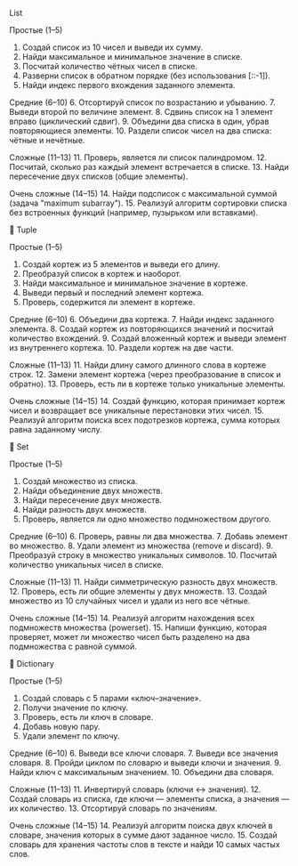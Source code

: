 List

Простые (1–5)

1. Создай список из 10 чисел и выведи их сумму.
2. Найди максимальное и минимальное значение в списке.
3. Посчитай количество чётных чисел в списке.
4. Разверни список в обратном порядке (без использования [::-1]).
5. Найди индекс первого вхождения заданного элемента.

Средние (6–10)
6. Отсортируй список по возрастанию и убыванию.
7. Выведи второй по величине элемент.
8. Сдвинь список на 1 элемент вправо (циклический сдвиг).
9. Объедини два списка в один, убрав повторяющиеся элементы.
10. Раздели список чисел на два списка: чётные и нечётные.

Сложные (11–13)
11. Проверь, является ли список палиндромом.
12. Посчитай, сколько раз каждый элемент встречается в списке.
13. Найди пересечение двух списков (общие элементы).

Очень сложные (14–15)
14. Найди подсписок с максимальной суммой (задача "maximum subarray").
15. Реализуй алгоритм сортировки списка без встроенных функций (например, пузырьком или вставками).

🔹 Tuple

Простые (1–5)

1. Создай кортеж из 5 элементов и выведи его длину.
2. Преобразуй список в кортеж и наоборот.
3. Найди максимальное и минимальное значение в кортеже.
4. Выведи первый и последний элемент кортежа.
5. Проверь, содержится ли элемент в кортеже.

Средние (6–10)
6. Объедини два кортежа.
7. Найди индекс заданного элемента.
8. Создай кортеж из повторяющихся значений и посчитай количество вхождений.
9. Создай вложенный кортеж и выведи элемент из внутреннего кортежа.
10. Раздели кортеж на две части.

Сложные (11–13)
11. Найди длину самого длинного слова в кортеже строк.
12. Замени элемент кортежа (через преобразование в список и обратно).
13. Проверь, есть ли в кортеже только уникальные элементы.

Очень сложные (14–15)
14. Создай функцию, которая принимает кортеж чисел и возвращает все уникальные перестановки этих чисел.
15. Реализуй алгоритм поиска всех подотрезков кортежа, сумма которых равна заданному числу.

🔹 Set

Простые (1–5)

1. Создай множество из списка.
2. Найди объединение двух множеств.
3. Найди пересечение двух множеств.
4. Найди разность двух множеств.
5. Проверь, является ли одно множество подмножеством другого.

Средние (6–10)
6. Проверь, равны ли два множества.
7. Добавь элемент во множество.
8. Удали элемент из множества (remove и discard).
9. Преобразуй строку в множество уникальных символов.
10. Посчитай количество уникальных чисел в списке.

Сложные (11–13)
11. Найди симметрическую разность двух множеств.
12. Проверь, есть ли общие элементы у двух множеств.
13. Создай множество из 10 случайных чисел и удали из него все чётные.

Очень сложные (14–15)
14. Реализуй алгоритм нахождения всех подмножеств множества (powerset).
15. Напиши функцию, которая проверяет, может ли множество чисел быть разделено на два подмножества с равной суммой.

🔹 Dictionary

Простые (1–5)

1. Создай словарь с 5 парами «ключ–значение».
2. Получи значение по ключу.
3. Проверь, есть ли ключ в словаре.
4. Добавь новую пару.
5. Удали элемент по ключу.

Средние (6–10)
6. Выведи все ключи словаря.
7. Выведи все значения словаря.
8. Пройди циклом по словарю и выведи ключи и значения.
9. Найди ключ с максимальным значением.
10. Объедини два словаря.

Сложные (11–13)
11. Инвертируй словарь (ключи ↔ значения).
12. Создай словарь из списка, где ключи — элементы списка, а значения — их количество.
13. Отсортируй словарь по значениям.

Очень сложные (14–15)
14. Реализуй алгоритм поиска двух ключей в словаре, значения которых в сумме дают заданное число.
15. Создай словарь для хранения частоты слов в тексте и найди 10 самых частых слов.
